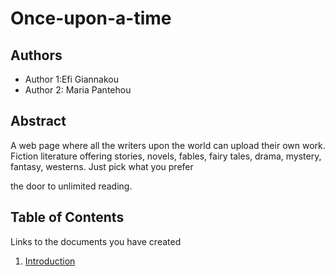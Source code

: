 # Once-upon-a-time

## Authors

- Author 1:Efi Giannakou
- Author 2: Maria Pantehou

## Abstract

A web page where all the writers upon the world can upload their own work.
Fiction literature offering stories, novels, fables, fairy tales, drama, mystery, fantasy, westerns. Just pick what you prefer

the door to unlimited reading.

## Table of Contents

Links to the documents you have created

  1. [Introduction](https://github.com/efou/Once-upon-a-time/blob/master/documentation/intro.md)

